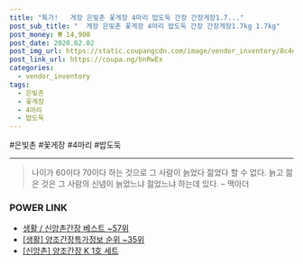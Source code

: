 ```yaml
--- 
title: "특가!   게장 은빛촌 꽃게장 4마리 밥도둑 간장 간장게장1.7..." 
post_sub_title: "  게장 은빛촌 꽃게장 4마리 밥도둑 간장 간장게장1.7kg 1.7kg" 
post_money: ₩ 14,900 
post_date: 2020.02.02 
post_img_url: https://static.coupangcdn.com/image/vendor_inventory/8c4d/08c5dab22aed12d7b3cd5127c926def1d76d0d9ac71acbf4aa2e2fb1f15a.jpg 
post_link_url: https://coupa.ng/bnRwEx 
categories: 
  - vendor_inventory 
tags: 
  - 은빛촌 
  - 꽃게장 
  - 4마리 
  - 밥도둑 
--- 
```

  #은빛촌 #꽃게장 #4마리 #밥도둑 
<hr> 

> 나이가 60이다 70이다 하는 것으로 그 사람이 늙었다 젊었다 할 수 없다. 늙고 젊은 것은 그 사람의 신념이 늙었느냐 젊었느냐 하는데 있다. – 맥아더 


### POWER LINK

* <a href="https://blog.naver.com/santokki14/221776775997" target="_blank">생활 / 신앙촌간장 베스트 ~57위</a>
* <a href="https://blog.naver.com/sakai111/221775731422" target="_blank"> [생활] 양조간장특가정보 순위 ~35위</a>
* <a href="https://blog.naver.com/fasyy4321/221777091025" target="_blank">[신앙촌] 양조간장 K 1호 세트</a>
